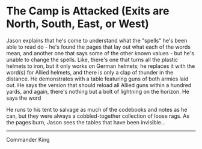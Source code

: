 # The Camp is Attacked (Exits are North, South, East, or West)

Jason explains that he's come to understand what the "spells" he's been able to read do - he's found the pages that lay out what each of the words mean, and another one that says some of the other known values - but he's unable to change the spells. Like, there's one that turns all the plastic helmets to iron, but it only works on German helmets; he replaces it with the word(s) for Allied helmets, and there is only a clap of thunder in the distance. He demonstrates with a table featuring guns of both armies laid out. He says the version that should reload all Allied guns within a hundred yards, and again, there's nothing but a bolt of lightning on the horizon. He says the word

He runs to his tent to salvage as much of the codebooks and notes as he can, but they were always a cobbled-together collection of loose rags. As the pages burn, Jason sees the tables that have been invisible...

---

Commander King
